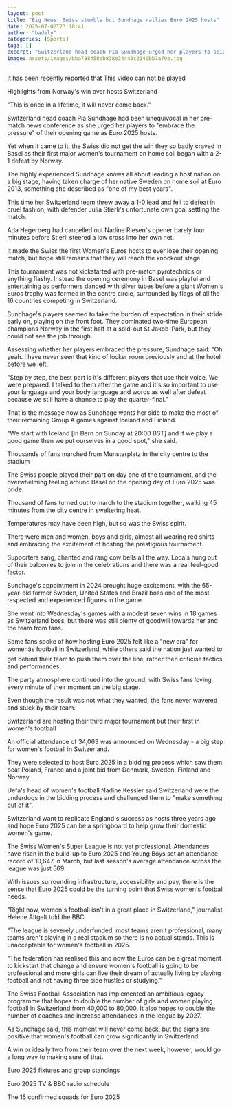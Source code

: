 ```yaml
---
layout: post
title: "Big News: Swiss stumble but Sundhage rallies Euro 2025 hosts"
date: 2025-07-02T23:18:41
author: "badely"
categories: [Sports]
tags: []
excerpt: "Switzerland head coach Pia Sundhage urged her players to seize a 'once-in-a-lifetime moment', so how did they handle the pressure?"
image: assets/images/bba788458ab838e34443c2140bb7a79a.jpg
---
```


It has been recently reported that This video can not be played

Highlights from Norway's win over hosts Switzerland

"This is once in a lifetime, it will never come back."

Switzerland head coach Pia Sundhage had been unequivocal in her pre-match news conference as she urged her players to "embrace the pressure" of their opening game as Euro 2025 hosts.

Yet when it came to it, the Swiss did not get the win they so badly craved in Basel as their first major women's tournament on home soil began with a 2-1 defeat by Norway.

The highly experienced Sundhage knows all about leading a host nation on a big stage, having taken charge of her native Sweden on home soil at Euro 2013, something she described as "one of my best years".

This time her Switzerland team threw away a 1-0 lead and fell to defeat in cruel fashion, with defender Julia Stierli's unfortunate own goal settling the match.

Ada Hegerberg had cancelled out Nadine Riesen's opener barely four minutes before Stierli steered a low cross into her own net.

It made the Swiss the first Women's Euros hosts to ever lose their opening match, but hope still remains that they will reach the knockout stage.

This tournament was not kickstarted with pre-match pyrotechnics or anything flashy. Instead the opening ceremony in Basel was playful and entertaining as performers danced with silver tubes before a giant Women's Euros trophy was formed in the centre circle, surrounded by flags of all the 16 countries competing in Switzerland.

Sundhage's players seemed to take the burden of expectation in their stride early on, playing on the front foot. They dominated two-time European champions Norway in the first half at a sold-out St Jakob-Park, but they could not see the job through.

Assessing whether her players embraced the pressure, Sundhage said: "Oh yeah. I have never seen that kind of locker room previously and at the hotel before we left.

"Step by step, the best part is it's different players that use their voice. We were prepared. I talked to them after the game and it's so important to use your language and your body language and words as well after defeat because we still have a chance to play the quarter-final."

That is the message now as Sundhage wants her side to make the most of their remaining Group A games against Iceland and Finland.

"We start with Iceland [in Bern on Sunday at 20:00 BST] and if we play a good game then we put ourselves in a good spot," she said.

Thousands of fans marched from Munsterplatz in the city centre to the stadium

The Swiss people played their part on day one of the tournament, and the overwhelming feeling around Basel on the opening day of Euro 2025 was pride.

Thousand of fans turned out to march to the stadium together, walking 45 minutes from the city centre in sweltering heat.

Temperatures may have been high, but so was the Swiss spirit.

There were men and women, boys and girls, almost all wearing red shirts and embracing the excitement of hosting the prestigious tournament.

Supporters sang, chanted and rang cow bells all the way. Locals hung out of their balconies to join in the celebrations and there was a real feel-good factor.

Sundhage's appointment in 2024 brought huge excitement, with the 65-year-old former Sweden, United States and Brazil boss one of the most respected and experienced figures in the game.

She went into Wednesday's games with a modest seven wins in 18 games as Switzerland boss, but there was still plenty of goodwill towards her and the team from fans.

Some fans spoke of how hosting Euro 2025 felt like a "new era" for womenâs football in Switzerland, while others said the nation just wanted to get behind their team to push them over the line, rather then criticise tactics and performances.

The party atmosphere continued into the ground, with Swiss fans loving every minute of their moment on the big stage.

Even though the result was not what they wanted, the fans never wavered and stuck by their team.

Switzerland are hosting their third major tournament but their first in women's football

An official attendance of 34,063 was announced on Wednesday - a big step for women's football in Switzerland.

They were selected to host Euro 2025 in a bidding process which saw them beat Poland, France and a joint bid from Denmark, Sweden, Finland and Norway.

Uefa's head of women's football Nadine Kessler said Switzerland were the underdogs in the bidding process and challenged them to "make something out of it".

Switzerland want to replicate England's success as hosts three years ago and hope Euro 2025 can be a springboard to help grow their domestic women's game.

The Swiss Women's Super League is not yet professional. Attendances have risen in the build-up to Euro 2025 and Young Boys set an attendance record of 10,647 in March, but last season's average attendance across the league was just 569.

With issues surrounding infrastructure, accessibility and pay, there is the sense that Euro 2025 could be the turning point that Swiss women's football needs.

"Right now, women's football isn't in a great place in Switzerland," journalist Helene Altgelt told the BBC.

"The league is severely underfunded, most teams aren't professional, many teams aren't playing in a real stadium so there is no actual stands. This is unacceptable for women's football in 2025.

"The federation has realised this and now the Euros can be a great moment to kickstart that change and ensure women's football is going to be professional and more girls can live their dream of actually living by playing football and not having three side hustles or studying."

The Swiss Football Association has implemented an ambitious legacy programme that hopes to double the number of girls and women playing football in Switzerland from 40,000 to 80,000. It also hopes to double the number of coaches and increase attendances in the league by 2027.

As Sundhage said, this moment will never come back, but the signs are positive that women's football can grow significantly in Switzerland.

A win or ideally two from their team over the next week, however, would go a long way to making sure of that.

Euro 2025 fixtures and group standings

Euro 2025 TV & BBC radio schedule

The 16 confirmed squads for Euro 2025


